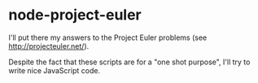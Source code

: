 node-project-euler
==================

I'll put there my answers to the Project Euler problems (see http://projecteuler.net/).

Despite the fact that these scripts are for a "one shot purpose", I'll try to write nice JavaScript code.
